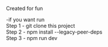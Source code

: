 Created for fun

-if you want run<br> 
Step 1 - git clone this project<br>
Step 2 - npm install --legacy-peer-deps<br>
Step 3 - npm run dev<br>
